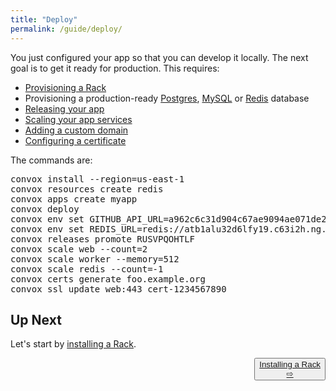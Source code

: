 ```yaml
---
title: "Deploy"
permalink: /guide/deploy/
---
```


You just configured your app so that you can develop it locally. The next goal is to get it ready for production. This requires:

* [Provisioning a Rack](/docs/installing-a-rack/)
* Provisioning a production-ready [Postgres](/docs/postgresql/), [MySQL](/docs/mysql/) or [Redis](/docs/redis/) database
* [Releasing your app](/docs/releases/)
* [Scaling your app services](/docs/scaling/)
* [Adding a custom domain](/docs/custom-domains/)
* [Configuring a certificate](/docs/ssl/)

The commands are:

<pre class="terminal">
<span class="command">convox install --region=us-east-1</span>
<span class="command">convox resources create redis</span>
<span class="command">convox apps create myapp</span>
<span class="command">convox deploy</span>
<span class="command">convox env set GITHUB_API_URL=a962c6c31d904c67ae9094ae071de2e3fcfa14f6</span>
<span class="command">convox env set REDIS_URL=redis://atb1alu32d6lfy19.c63i2h.ng.0001.use1.cache.amazonaws.com:6379/0</span>
<span class="command">convox releases promote RUSVPQOHTLF</span>
<span class="command">convox scale web --count=2</span>
<span class="command">convox scale worker --memory=512</span>
<span class="command">convox scale redis --count=-1</span>
<span class="command">convox certs generate foo.example.org</span>
<span class="command">convox ssl update web:443 cert-1234567890</span>
</pre>

## Up Next

Let's start by [installing a Rack](/guide/rack/).

[//]: # (Below is my modified Guide Next Button)

<section>
<div id="container_buttons" align="right">

  <section>
    <button class="is-next-button">
	<a href="/guide/rack"><div class="link">
    Installing a Rack</div>
    <div class="arrow">&#8680;</div></a>
    </button>
  </section>

</div>
</section>

